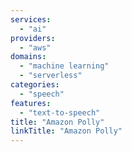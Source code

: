 ```yaml
---
services:
  - "ai"
providers:
  - "aws"
domains:
  - "machine learning"
  - "serverless"
categories:
  - "speech"
features:
  - "text-to-speech"
title: "Amazon Polly"
linkTitle: "Amazon Polly"
---
```

